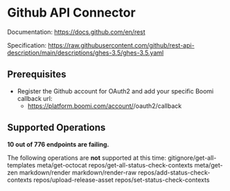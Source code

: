 # Github API Connector

Documentation: https://docs.github.com/en/rest

Specification: https://raw.githubusercontent.com/github/rest-api-description/main/descriptions/ghes-3.5/ghes-3.5.yaml

## Prerequisites

+ Register the Github account for OAuth2 and add your specific Boomi callback url:
  + https://platform.boomi.com/account/<YOUR-ACCOUNT-ID>/oauth2/callback

## Supported Operations
**10 out of 776 endpoints are failing.**

The following operations are **not** supported at this time:
 gitignore/get-all-templates
 meta/get-octocat
 repos/get-all-status-check-contexts
 meta/get-zen
 markdown/render
 markdown/render-raw
 repos/add-status-check-contexts
 repos/upload-release-asset
 repos/set-status-check-contexts
